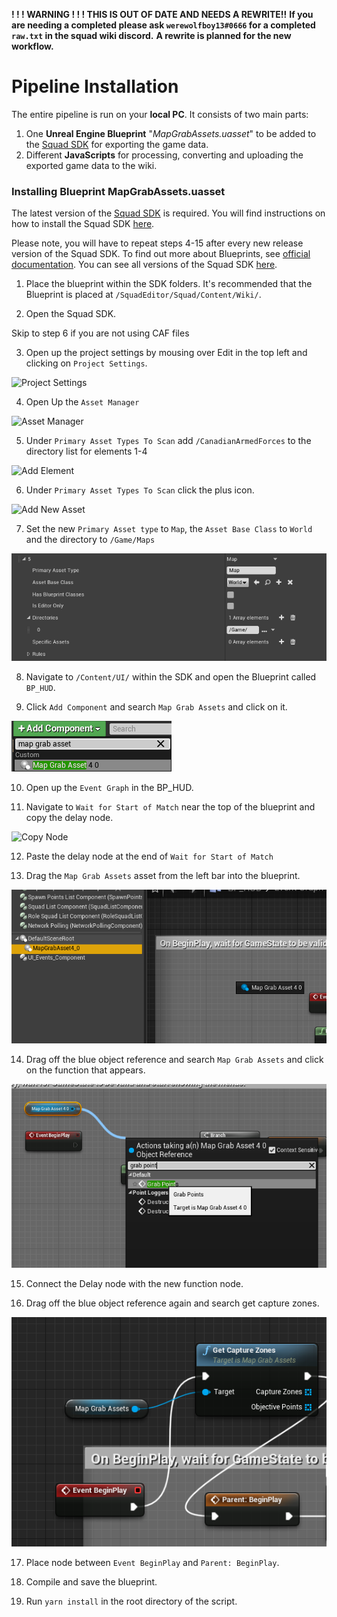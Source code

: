 **! ! ! WARNING ! ! ! THIS IS OUT OF DATE AND NEEDS A REWRITE!!**
**If you are needing a completed please ask `werewolfboy13#0666` for a completed `raw.txt` in the squad wiki discord.**
**A rewrite is planned for the new workflow.**

# Pipeline Installation

The entire pipeline is run on your **local PC**. It consists of two main parts:

1. One **Unreal Engine Blueprint** "_MapGrabAssets.uasset_" to be added to the [Squad SDK](https://squad.gamepedia.com/Squad_SDK) for exporting the game data.
2. Different **JavaScripts** for processing, converting and uploading the exported game data to the wiki.

### Installing Blueprint MapGrabAssets.uasset

The latest version of the [Squad SDK](https://squad.gamepedia.com/Squad_SDK) is required. You will find instructions on how to install the Squad SDK [here](https://squad.gamepedia.com/Squad_SDK#Downloading_the_Epic_Games_Launcher).

Please note, you will have to repeat steps 4-15 after every new release version of the Squad SDK. To find out more about Blueprints, see [official documentation](https://docs.unrealengine.com/en-US/Engine/Blueprints/GettingStarted/index.html). You can see all versions of the Squad SDK [here](https://squad.gamepedia.com/Squad_SDK#Version_history).

1. Place the blueprint within the SDK folders. It's recommended that the Blueprint is placed at `/SquadEditor/Squad/Content/Wiki/`.

2. Open the Squad SDK.

Skip to step 6 if you are not using CAF files

3. Open up the project settings by mousing over Edit in the top left and clicking on `Project Settings`.

![Project Settings](/doc/images/sdk/sdk_project_settings.png)

4. Open Up the `Asset Manager`

![Asset Manager](/doc/images/sdk/sdk_asset_manager.png)

5. Under `Primary Asset Types To Scan` add `/CanadianArmedForces` to the directory list for elements 1-4

![Add Element](/doc/images/sdk/sdk_add_directory.png)

6. Under `Primary Asset Types To Scan` click the plus icon.

![Add New Asset](/doc/images/sdk/sdk_add_primary_asset.png)

7. Set the new `Primary Asset type` to `Map`, the `Asset Base Class` to `World` and the directory to `/Game/Maps`

![Asset Configure](/doc/images/sdk/sdk_new_primary_asset.png)

8. Navigate to `/Content/UI/` within the SDK and open the Blueprint called `BP_HUD`.

9. Click `Add Component` and search `Map Grab Assets` and click on it.

![Add Component](/doc/images/sdk/sdk_add_component.png)

10. Open up the `Event Graph` in the BP_HUD.

11. Navigate to `Wait for Start of Match` near the top of the blueprint and copy the delay node.

![Copy Node](/doc/images/sdk/sdk_copy_delay.png)

12. Paste the delay node at the end of `Wait for Start of Match`

13. Drag the `Map Grab Assets` asset from the left bar into the blueprint.

![Drag Actor](/doc/images/sdk/sdk_drag_actor.png)

14. Drag off the blue object reference and search `Map Grab Assets` and click on the function that appears.

![Create new Function](/doc/images/sdk/sdk_create_new_function.png)

15. Connect the Delay node with the new function node.

16. Drag off the blue object reference again and search get capture zones.

![Get Capture Zones](/doc/images/sdk/sdk_get_capture.png)

17. Place node between `Event BeginPlay` and `Parent: BeginPlay`.

18. Compile and save the blueprint.

19. Run `yarn install` in the root directory of the script.
